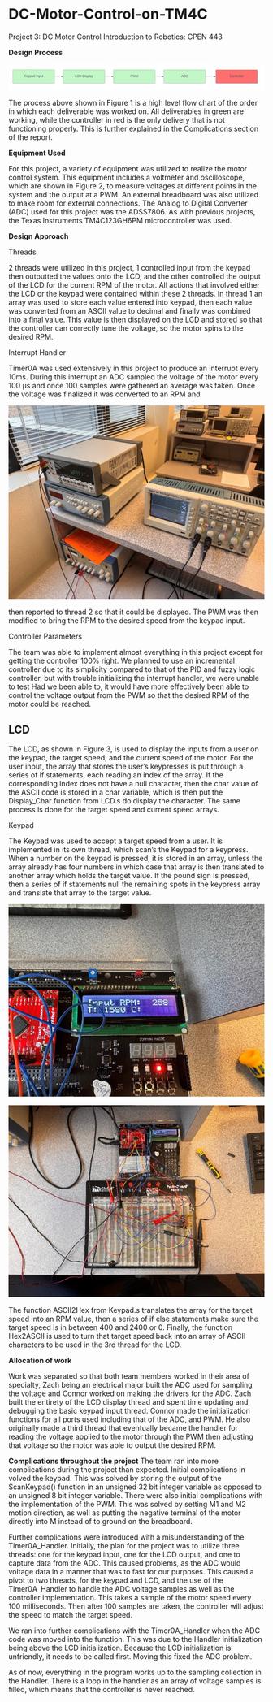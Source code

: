 # DC-Motor-Control-on-TM4C

Project 3: DC Motor Control
Introduction to Robotics: CPEN 443



**Design Process**


![Figure 1: Flow Chart of workflow](images/figure1.jpg)

The process above shown in Figure 1 is a high level flow chart of the order in which each
deliverable was worked on. All deliverables in green are working, while the controller in red is
the only delivery that is not functioning properly. This is further explained in the Complications
section of the report.

**Equipment Used**

For this project, a variety of equipment was utilized to
realize the motor control system. This equipment
includes a voltmeter and oscilloscope, which are
shown in Figure 2, to measure voltages at different
points in the system and the output at a PWM. An
external breadboard was also utilized to make room
for external connections. The Analog to Digital
Converter (ADC) used for this project was the
ADSS7806. As with previous projects, the Texas
Instruments TM4C123GH6PM microcontroller was
used.

**Design Approach**

Threads

2 threads were utilized in this project, 1 controlled input from the keypad then outputted the
values onto the LCD, and the other controlled the output of the LCD for the current RPM of the
motor. All actions that involved either the LCD or the keypad were contained within these 2
threads. In thread 1 an array was used to store each value entered into keypad, then each value
was converted from an ASCII value to decimal and finally was combined into a final value. This
value is then displayed on the LCD and stored so that the controller can correctly tune the
voltage, so the motor spins to the desired RPM.

Interrupt Handler

Timer0A was used extensively in this project to produce an interrupt every 10ms. During this
interrupt an ADC sampled the voltage of the motor every 100 μs and once 100 samples were
gathered an average was taken. Once the voltage was finalized it was converted to an RPM and

![Figure 2: Voltmeter and Oscilliscope](images/figure2.jpg)

then reported to thread 2 so that it could be displayed. The PWM was then modified to bring the
RPM to the desired speed from the keypad input.

Controller Parameters

The team was able to implement almost everything in this project except for getting the
controller 100% right. We planned to use an incremental controller due to its simplicity
compared to that of the PID and fuzzy logic controller, but with trouble initializing the interrupt
handler, we were unable to test Had we been able to, it would have more effectively been able to
control the voltage output from the PWM so that the desired RPM of the motor could be reached.

## LCD

The LCD, as shown in Figure 3, is used to
display the inputs from a user on the keypad,
the target speed, and the current speed of the
motor. For the user input, the array that stores
the user’s keypresses is put through a series
of if statements, each reading an index of the
array. If the corresponding index does not
have a null character, then the char value of
the ASCII code is stored in a char variable,
which is then put the Display_Char function
from LCD.s do display the character. The
same process is done for the target speed and
current speed arrays.

Keypad

The Keypad was used to accept a target
speed from a user. It is implemented in its
own thread, which scan’s the Keypad for a
keypress. When a number on the keypad is
pressed, it is stored in an array, unless the
array already has four numbers in which case
that array is then translated to another array
which holds the target value. If the pound
sign is pressed, then a series of if statements
null the remaining spots in the keypress array
and translate that array to the target value.

![Figure 3: LCD Showing Input and Target Speed](images/figure3.jpg)

![Figure 4: Motor Control System](images/figure4.jpg)

The function ASCII2Hex from Keypad.s translates the array for the target speed into an RPM
value, then a series of if else statements make sure the target speed is in between 400 and 2400 or
0. Finally, the function Hex2ASCII is used to turn that target speed back into an array of ASCII
characters to be used in the 3rd thread for the LCD.

**Allocation of work**

Work was separated so that both team members worked in their area of specialty, Zach being an
electrical major built the ADC used for sampling the voltage and Connor worked on making the
drivers for the ADC. Zach built the entirety of the LCD display thread and spent time updating
and debugging the basic keypad input thread. Connor made the initialization functions for all
ports used including that of the ADC, and PWM. He also originally made a third thread that
eventually became the handler for reading the voltage applied to the motor through the PWM
then adjusting that voltage so the motor was able to output the desired RPM.

**Complications throughout the project**
The team ran into more complications during the project than expected. Initial complications in
volved the keypad. This was solved by storing the output of the ScanKeypad() function in an
unsigned 32 bit integer variable as opposed to an unsigned 8 bit integer variable. There were also
initial complications with the implementation of the PWM. This was solved by setting M1 and
M2 motion direction, as well as putting the negative terminal of the motor directly into M
instead of to ground on the breadboard.

Further complications were introduced with a misunderstanding of the Timer0A_Handler.
Initially, the plan for the project was to utilize three threads: one for the keypad input, one for the
LCD output, and one to capture data from the ADC. This caused problems, as the ADC would
voltage data in a manner that was to fast for our purposes. This caused a pivot to two threads, for
the keypad and LCD, and the use of the Timer0A_Handler to handle the ADC voltage samples
as well as the controller implementation. This takes a sample of the motor speed every 100
milliseconds. Then after 100 samples are taken, the controller will adjust the speed to match the
target speed.

We ran into further complications with the Timer0A_Handler when the ADC code was moved
into the function. This was due to the Handler initialization being above the LCD initialization.
Because the LCD initialization is unfriendly, it needs to be called first. Moving this fixed the
ADC problem.

As of now, everything in the program works up to the sampling collection in the Handler. There
is a loop in the handler as an array of voltage samples is filled, which means that the controller is
never reached.
